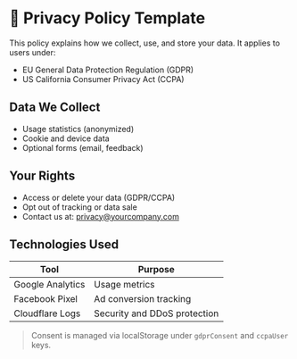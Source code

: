 # 📜 Privacy Policy Template

This policy explains how we collect, use, and store your data. It applies to users under:

- EU General Data Protection Regulation (GDPR)
- US California Consumer Privacy Act (CCPA)

## Data We Collect

- Usage statistics (anonymized)
- Cookie and device data
- Optional forms (email, feedback)

## Your Rights

- Access or delete your data (GDPR/CCPA)
- Opt out of tracking or data sale
- Contact us at: privacy@yourcompany.com

## Technologies Used

| Tool              | Purpose                  |
|-------------------|--------------------------|
| Google Analytics  | Usage metrics            |
| Facebook Pixel    | Ad conversion tracking   |
| Cloudflare Logs   | Security and DDoS protection |

> Consent is managed via localStorage under `gdprConsent` and `ccpaUser` keys.

